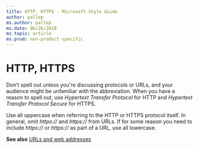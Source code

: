 ```yaml
---
title: HTTP, HTTPS - Microsoft Style Guide
author: pallep
ms.author: pallep
ms.date: 06/26/2018
ms.topic: article
ms.prod: non-product-specific
---
```


# HTTP, HTTPS

Don’t
spell out unless you're discussing protocols or URLs, and your
audience might be unfamiliar with the abbreviation. When you have a
reason to spell out, use *Hypertext Transfer Protocol* for HTTP and *Hypertext Transfer Protocol Secure* for HTTPS.

Use all uppercase when referring to the HTTP or HTTPS protocol itself. In general, omit *https://* and *https://* from URLs. If for some reason you need to include *https://* or *https://* as part of a URL, use all lowercase.

**See also** [URLs and web addresses](~/urls-web-addresses.md)

